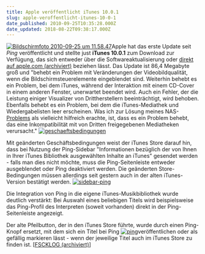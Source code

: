 ```yaml
---
title: Apple veröffentlicht iTunes 10.0.1
slug: apple-veroffentlicht-itunes-10-0-1
date_published: 2010-09-25T10:35:28.000Z
date_updated: 2018-08-22T09:38:17.000Z
---
```


[![Bildschirmfoto 2010-09-25 um 11.58.47](//picdump.thafaker.de/2010/09/Bildschirmfoto-2010-09-25-um-11.58.47-150x150.png)](http://picdump.thafaker.de/2010/09/Bildschirmfoto-2010-09-25-um-11.58.47.png)Apple hat das erste Update seit *Ping* veröffentlicht und stellte just **iTunes 10.0.1** zum Download zur Verfügung, das sich entweder über die Softwareaktualisierung oder [direkt auf apple.com (archiviert)](http://web.archive.org/web/20100905004703/http://support.apple.com:80/kb/DL1103) beziehen lässt. Das Update ist 86,4 Megabyte groß und "behebt ein  Problem mit Veränderungen der Videobildqualität, wenn die  Bildschirmsteuerelemente eingeblendet sind. Weiterhin behebt es ein Problem, bei dem  iTunes, während der Interaktion mit einem CD-Cover in einem anderen  Fenster, unerwartet beendet wird. Auch ein Fehler, der die Leistung  einiger Visualizer von Drittherstellern beeinträchtigt, wird behoben. Ebenfalls behebt es ein  Problem, bei dem die iTunes-Mediathek und Wiedergabelisten leer  erscheinen. Was ich zur Lösung meines NAS-[Problems](__GHOST_URL__/19/qnap-nas-ts-410) als vielleicht hilfreich erachte, ist, dass es ein Problem behebt, das eine Inkompatibilität mit von  Dritten freigegebenen Mediatheken verursacht."
[![geschaeftsbedingungen](//picdump.thafaker.de/2010/09/geschaeftsbedingungen.png)](http://picdump.thafaker.de/2010/09/geschaeftsbedingungen.png)

Mit geänderten Geschäftsbedingungen weist der iTunes Store darauf hin,  dass bei Nutzung der Ping-Sidebar "Informationen bezüglich der von Ihnen  in Ihrer iTunes Bibliothek ausgewählten Inhalte an iTunes" gesendet  werden - falls man dies nicht möchte, muss die Ping-Seitenleiste  entweder ausgeblendet oder Ping deaktiviert werden. Die geänderten Store-Bedingungen müssen allerdings seit gestern auch in der alten iTunes-Version bestätigt werden.
[![sidebar-ping](//picdump.thafaker.de/2010/09/sidebar-ping.jpg)](http://picdump.thafaker.de/2010/09/sidebar-ping.jpg)

Die Integration von Ping in die eigene iTunes-Musikbibliothek wurde  deutlich verstärkt: Bei Auswahl eines beliebigen Titels wird  beispielsweise das Ping-Profil des Interpreten (soweit vorhanden) direkt  in der Ping-Seitenleiste angezeigt.

Der alte Pfeilbutton, der in den iTunes Store führte, wurde durch einen  Ping-Knopf ersetzt, mit dem sich ein Titel bei Ping [![ping](//picdump.thafaker.de/2010/09/ping.jpg)](http://picdump.thafaker.de/2010/09/ping.jpg)veröffentlichen oder  als gefällig markieren lässt - wenn der jeweilige Titel auch im iTunes  Store zu finden ist. [[FSCKLOG (archiviert)](http://web.archive.org/web/20100926161651/http://www.fscklog.com:80/2010/09/itunes-1001-ping-seitenleiste-und-fehlerbehebungen.html)]
